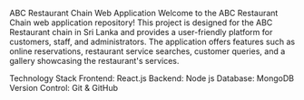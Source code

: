 ABC Restaurant Chain Web Application
Welcome to the ABC Restaurant Chain web application repository! 
This project is designed for the ABC Restaurant chain in Sri Lanka and provides a user-friendly platform for customers, staff, and administrators. 
The application offers features such as online reservations, restaurant service searches, customer queries, and a gallery showcasing the restaurant's services.

Technology Stack
Frontend: React.js
Backend: Node js
Database: MongoDB
Version Control: Git & GitHub
